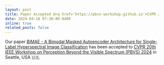 ```yaml
---
layout: post
title: Paper Accepted @<a href='https://pbvs-workshop.github.io'>CVPR 20th IEEE Workshop on Perception Beyond the Visible Spectrum (PBVS) 2024</a>
date: 2024-04-18 07:30:00-0400
inline: true
related_posts: false
---
```



Our paper <a href='https://ieeexplore.ieee.org/document/10678397'>BiMAE - A Bimodal Masked Autoencoder Architecture for Single-Label Hyperspectral Image Classification</a> has been accepted to <a href='https://pbvs-workshop.github.io'>CVPR 20th IEEE Workshop on Perception Beyond the Visible Spectrum (PBVS) 2024</a> in Seattle, USA 🇺🇸.

